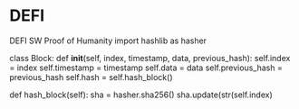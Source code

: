 # DEFI
DEFI SW
Proof of Humanity
import hashlib as hasher

class Block:
  def __init__(self, index, timestamp, data, previous_hash):
    self.index = index
    self.timestamp = timestamp
    self.data = data
    self.previous_hash = previous_hash
    self.hash = self.hash_block()

  def hash_block(self):
    sha = hasher.sha256()
    sha.update(str(self.index) 
